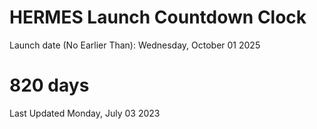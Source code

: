 # HERMES Launch Countdown Clock

Launch date (No Earlier Than): Wednesday, October 01 2025
# 820 days

Last Updated Monday, July 03 2023